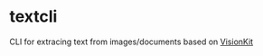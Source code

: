 # textcli
CLI for extracing text from images/documents based on [VisionKit](https://developer.apple.com/documentation/vision/recognizing_text_in_images)
